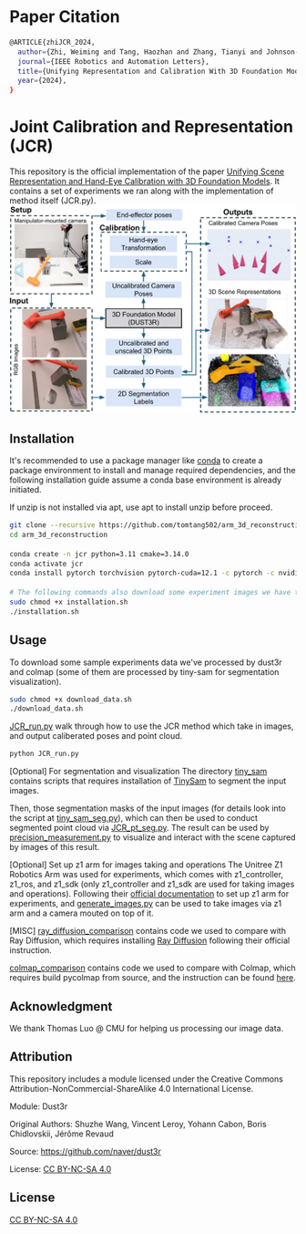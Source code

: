 # Paper Citation
```bash
@ARTICLE{zhiJCR_2024,
  author={Zhi, Weiming and Tang, Haozhan and Zhang, Tianyi and Johnson-Roberson, Matthew},
  journal={IEEE Robotics and Automation Letters}, 
  title={Unifying Representation and Calibration With 3D Foundation Models}, 
  year={2024},
}
```

# Joint Calibration and Representation (JCR) 

This  repository is the official implementation of the paper [Unifying Scene Representation and Hand-Eye Calibration with 3D Foundation Models](https://arxiv.org/abs/2404.11683). It contains a set of experiments we ran along with the implementation of method itself (JCR.py). 
![Method Demonstration](/configs/fig1.png)

## Installation

It's recommended to use a package manager like [conda](https://conda.io/projects/conda/en/latest/user-guide/getting-started.html) to create a package environment to install and manage required dependencies, and the following installation guide assume a conda base environment is already initiated.

If unzip is not installed via apt, use apt to install unzip before proceed.
```bash
git clone --recursive https://github.com/tomtang502/arm_3d_reconstruction.git
cd arm_3d_reconstruction

conda create -n jcr python=3.11 cmake=3.14.0
conda activate jcr
conda install pytorch torchvision pytorch-cuda=12.1 -c pytorch -c nvidia

# The following commands also download some experiment images we have taken via robotic arm.
sudo chmod +x installation.sh 
./installation.sh
```

## Usage

To download some sample experiments data we've processed by dust3r and colmap (some of them are processed by tiny-sam for segmentation visualization).
```bash
sudo chmod +x download_data.sh
./download_data.sh
```
[JCR_run.py](JCR_run.py) walk through how to use the JCR method which take in images, and output caliberated poses and point cloud.
```bash
python JCR_run.py
```
[Optional] For segmentation and visualization
The directory [tiny_sam](tiny_sam) contains scripts that requires installation of [TinySam](https://github.com/xinghaochen/TinySAM.git) to segment the input images.

Then, those segmentation masks of the input images (for details look into the script at [tiny_sam_seg.py](tiny_sam/tiny_sam_seg.py)), which can then be used to conduct segmented point cloud via [JCR_pt_seg.py](JCR_pt_seg.py). The result can be used by [precision_measurement.py](precision_measurement.py) to visualize and interact with the scene captured by images of this result.

[Optional] Set up z1 arm for images taking and operations
The Unitree Z1 Robotics Arm was used for experiments, which comes with z1_controller, z1_ros, and z1_sdk (only z1_controller and z1_sdk are used for taking images and operations). Following their [official documentation](https://dev-z1.unitree.com/) to set up z1 arm for experiments, and [generate_images.py](generate_images.py) can be used to take images via z1 arm and a camera mouted on top of it.

[MISC]
[ray_diffusion_comparison](ray_diffusion_comparison) contains code we used to compare with Ray Diffusion, which requires installing [Ray Diffusion](https://github.com/jasonyzhang/RayDiffusion.git) following their official instruction.

[colmap_comparison](colmap_comparison) contains code we used to compare with Colmap, which requires build pycolmap from source, and the instruction can be found [here](https://colmap.github.io/).

## Acknowledgment

We thank Thomas Luo @ CMU for helping us processing our image data.

## Attribution

This repository includes a module licensed under the Creative Commons Attribution-NonCommercial-ShareAlike 4.0 International License.

Module: Dust3r

Original Authors: Shuzhe Wang, Vincent Leroy, Yohann Cabon, Boris Chidlovskii, Jérôme Revaud

Source: https://github.com/naver/dust3r

License: [CC BY-NC-SA 4.0](https://creativecommons.org/licenses/by-nc-sa/4.0/)


## License

[CC BY-NC-SA 4.0](https://creativecommons.org/licenses/by-nc-sa/4.0/legalcode.en)
